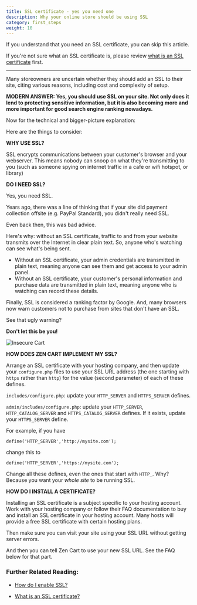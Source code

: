 ```yaml
---
title: SSL certificate - yes you need one 
description: Why your online store should be using SSL
category: first_steps 
weight: 10
---
```


If you understand that you need an SSL certificate, you can skip this article.

If you're not sure what an SSL certificate is, please review [what is an SSL certificate](/user/security/ssl_cert/) first.

<hr>

Many storeowners are uncertain whether they should add an SSL to their site, citing various reasons, including cost and complexity of setup.  

**MODERN ANSWER: Yes, you should use SSL on your site. Not only does it lend to protecting sensitive information, but it is also becoming more and more important for good search engine ranking nowadays.**  

Now for the technical and bigger-picture explanation:  

Here are the things to consider:  

**WHY USE SSL?**  

SSL encrypts communications between your customer's browser and your webserver. This means nobody can snoop on what they're transmitting to you (such as someone spying on internet traffic in a cafe or wifi hotspot, or library)  

**DO I NEED SSL?**  

Yes, you need SSL. 

Years ago, there was a line of thinking that if your site did payment collection offsite (e.g. PayPal Standard), you didn't really need SSL.  

Even back then, this was bad advice.  

Here's why: without an SSL certificate, traffic to and from your website transmits over the Internet in clear plain text.  So, anyone who's watching can see what's being sent. 

- Without an SSL certificate, your admin credentials are transmitted in plain text, meaning anyone can see them and get access to your admin panel. 
- Without an SSL certificate, your customer's personal information and purchase data are transmitted in plain text, meaning anyone who is watching can record these details. 

Finally, SSL is considered a ranking factor by Google. And, many browsers now warn customers not to purchase from sites that don't have an SSL. 

See that ugly warning? 

**Don't let this be you!**

![Insecure Cart](/images/insecure_cart.png)

**HOW DOES ZEN CART IMPLEMENT MY SSL?**  

Arrange an SSL certificate with your hosting company, and then update your `configure.php` files to use your SSL URL address (the one starting with `https` rather than `http`) for the value (second parameter) of each of these defines. 

`includes/configure.php`: update your `HTTP_SERVER` and `HTTPS_SERVER` defines. 

`admin/includes/configure.php`:  update your `HTTP_SERVER`, `HTTP_CATALOG_SERVER` and `HTTPS_CATALOG_SERVER` defines.  If it exists, update your `HTTPS_SERVER` define.

For example, if you have 

```
define('HTTP_SERVER','http://mysite.com'); 
```

change this to 

```
define('HTTP_SERVER','https://mysite.com'); 
```

Change all these defines, even the ones that start with `HTTP_`.  Why?  Because you want your *whole site* to be running SSL.  

**HOW DO I INSTALL A CERTIFICATE?**

Installing an SSL certificate is a subject specific to your hosting account. Work with your hosting company or follow their FAQ documentation to buy and install an SSL certificate in your hosting account.  Many hosts will provide a free SSL certificate with certain hosting plans.

Then make sure you can visit your site using your SSL URL without getting server errors.  

And then you can tell Zen Cart to use your new SSL URL. See the FAQ below for that part.  

### Further Related Reading:  

- [How do I enable SSL?](/user/installing/enable_ssl/)

- [What is an SSL certificate?](/user/security/ssl_cert/) 
